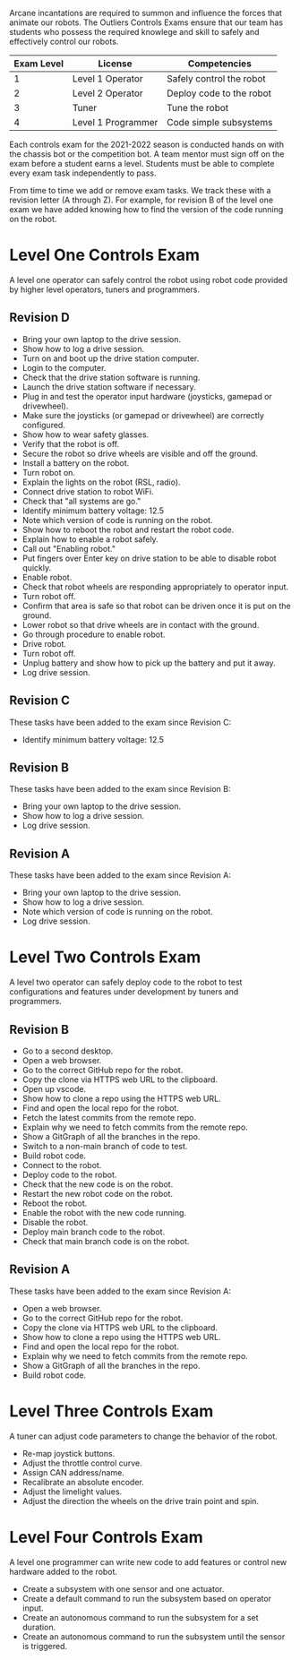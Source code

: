 Arcane incantations are required to summon and influence the forces that animate our robots. The Outliers Controls Exams ensure that our team has students who possess the required knowlege and skill to safely and effectively control our robots.

Exam Level | License | Competencies
-----------|---------|-------------
1 | Level 1 Operator | Safely control the robot
2 | Level 2 Operator | Deploy code to the robot
3 | Tuner | Tune the robot
4 | Level 1 Programmer | Code simple subsystems

Each controls exam for the 2021-2022 season is conducted hands on with the chassis bot or the competition bot. A team mentor must sign off on the exam before a student earns a level.  Students must be able to complete every exam task independently to pass.

From time to time we add or remove exam tasks.  We track these with a revision letter (A through Z).  For example, for revision B of the level one exam we have added knowing how to find the version of the code running on the robot.

# Level One Controls Exam

A level one operator can safely control the robot using robot code provided by higher level operators, tuners and programmers.

## Revision D

- Bring your own laptop to the drive session.
- Show how to log a drive session.
- Turn on and boot up the drive station computer.
- Login to the computer.
- Check that the drive station software is running.
- Launch the drive station software if necessary.
- Plug in and test the operator input hardware (joysticks, gamepad or drivewheel).
- Make sure the joysticks (or gamepad or drivewheel) are correctly configured.
- Show how to wear safety glasses.
- Verify that the robot is off.
- Secure the robot so drive wheels are visible and off the ground.
- Install a battery on the robot.
- Turn robot on.
- Explain the lights on the robot (RSL, radio).
- Connect drive station to robot WiFi.
- Check that "all systems are go."
- Identify minimum battery voltage: 12.5
- Note which version of code is running on the robot.
- Show how to reboot the robot and restart the robot code.
- Explain how to enable a robot safely.
- Call out "Enabling robot."
- Put fingers over Enter key on drive station to be able to disable robot quickly.
- Enable robot.
- Check that robot wheels are responding appropriately to operator input.
- Turn robot off.
- Confirm that area is safe so that robot can be driven once it is put on the ground.
- Lower robot so that drive wheels are in contact with the ground.
- Go through procedure to enable robot.
- Drive robot.
- Turn robot off.
- Unplug battery and show how to pick up the battery and put it away.
- Log drive session.

## Revision C

These tasks have been added to the exam since Revision C:

- Identify minimum battery voltage: 12.5

## Revision B

These tasks have been added to the exam since Revision B:

- Bring your own laptop to the drive session.
- Show how to log a drive session.
- Log drive session.

## Revision A

These tasks have been added to the exam since Revision A:

- Bring your own laptop to the drive session.
- Show how to log a drive session.
- Note which version of code is running on the robot.
- Log drive session.

# Level Two Controls Exam

A level two operator can safely deploy code to the robot to test configurations and features under development by tuners and programmers.

## Revision B

- Go to a second desktop.
- Open a web browser.
- Go to the correct GitHub repo for the robot.
- Copy the clone via HTTPS web URL to the clipboard.
- Open up vscode.
- Show how to clone a repo using the HTTPS web URL.
- Find and open the local repo for the robot.
- Fetch the latest commits from the remote repo.
- Explain why we need to fetch commits from the remote repo.
- Show a GitGraph of all the branches in the repo.
- Switch to a non-main branch of code to test.
- Build robot code.
- Connect to the robot.
- Deploy code to the robot.
- Check that the new code is on the robot.
- Restart the new robot code on the robot.
- Reboot the robot.
- Enable the robot with the new code running.
- Disable the robot.
- Deploy main branch code to the robot.
- Check that main branch code is on the robot.

## Revision A

These tasks have been added to the exam since Revision A:

- Open a web browser.
- Go to the correct GitHub repo for the robot.
- Copy the clone via HTTPS web URL to the clipboard.
- Show how to clone a repo using the HTTPS web URL.
- Find and open the local repo for the robot.
- Explain why we need to fetch commits from the remote repo.
- Show a GitGraph of all the branches in the repo.
- Build robot code.

# Level Three Controls Exam

A tuner can adjust code parameters to change the behavior of the robot.

- Re-map joystick buttons.
- Adjust the throttle control curve.
- Assign CAN address/name.
- Recalibrate an absolute encoder.
- Adjust the limelight values.
- Adjust the direction the wheels on the drive train point and spin.

# Level Four Controls Exam

A level one programmer can write new code to add features or control new hardware added to the robot.

- Create a subsystem with one sensor and one actuator.
- Create a default command to run the subsystem based on operator input.
- Create an autonomous command to run the subsystem for a set duration.
- Create an autonomous command to run the subsystem until the sensor is triggered.

